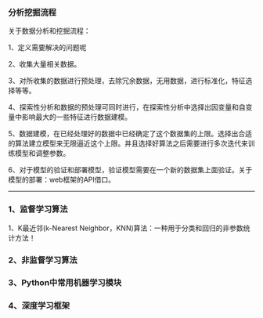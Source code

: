 ### 分析挖掘流程 ###

关于数据分析和挖掘流程：

1、定义需要解决的问题呢

2、收集大量相关数据。

3、对所收集的数据进行预处理，去除冗余数据，无用数据，进行标准化，特征选择等等。

4、探索性分析和数据的预处理可同时进行，在探索性分析中选择出因变量和自变量中影响最大的一些特征进行数据建模。

5、数据建模，在已经处理好的数据中已经确定了这个数据集的上限。选择出合适的算法建立模型来无限逼近这个上限。并且选择好算法之后需要进行多次迭代来训练模型和调整参数。

6、对于模型的验证和部署模型，验证模型需要在一个新的数据集上面验证。关于模型的部署：web框架的API借口。

---

### 1、监督学习算法 ###

1、K最近邻(k-Nearest Neighbor，KNN)算法：一种用于分类和回归的非参数统计方法！

### 2、非监督学习算法 ###

### 3、Python中常用机器学习模块 ###

### 4、深度学习框架 ###

